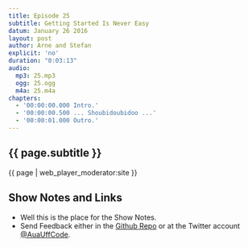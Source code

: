 ```yaml
---
title: Episode 25
subtitle: Getting Started Is Never Easy
datum: January 26 2016
layout: post
author: Arne and Stefan
explicit: 'no'
duration: "0:03:13"
audio:
  mp3: 25.mp3
  ogg: 25.ogg
  m4a: 25.m4a
chapters:
  - '00:00:00.000 Intro.'
  - '00:00:00.500 ... Shoubidoubidoo ...'
  - '00:00:01.000 Outro.'
---
```


## {{ page.subtitle }}

{{ page | web_player_moderator:site }}

## Show Notes and Links

  * Well this is the place for the Show Notes.
  * Send Feedback either in the [Github Repo](https://github.com/haslinger/jekyll-octopod) or at the Twitter account [@AuaUffCode](http://twitter.com/@AuaUffCode).

